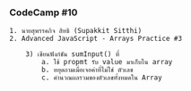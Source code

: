 ### CodeCamp #10
    1. นายสุพรรคกิจ สิทธิ (Supakkit Sitthi)
    2. Advanced JavaScript - Arrays Practice #3

        3) เขียนฟังก์ชัน sumInput() ที่
            a. ใช้ propmt รับ value มาเก็บใน array
            b. หยุดถามเมื่อเจอค่าที่ไม่ใช่ ตัวเลข
            c. คำนวณผลรวมของตัวเลขทั้งหมดใน Array

